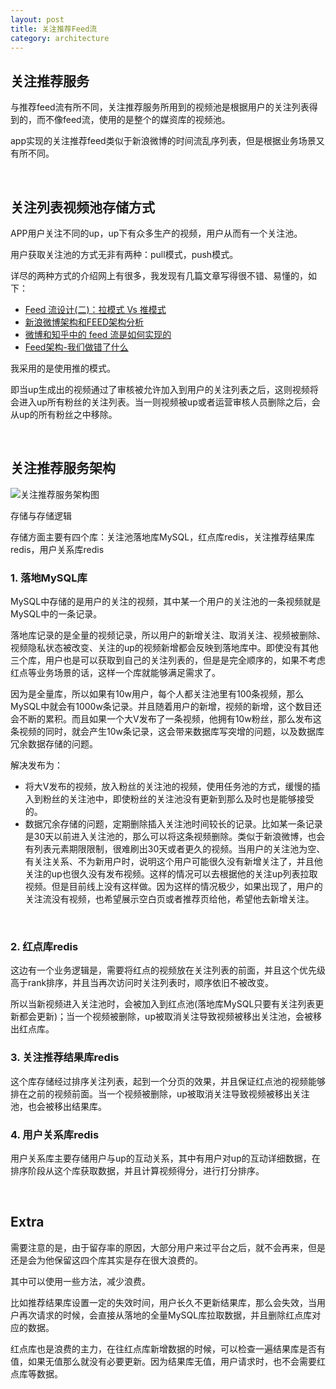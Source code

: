 ```yaml
---
layout: post
title: 关注推荐Feed流
category: architecture
---
```


## 关注推荐服务

与推荐feed流有所不同，关注推荐服务所用到的视频池是根据用户的关注列表得到的，而不像feed流，使用的是整个的媒资库的视频池。

app实现的关注推荐feed类似于新浪微博的时间流乱序列表，但是根据业务场景又有所不同。

<br>

## 关注列表视频池存储方式

APP用户关注不同的up，up下有众多生产的视频，用户从而有一个关注池。

用户获取关注池的方式无非有两种：pull模式，push模式。

详尽的两种方式的介绍网上有很多，我发现有几篇文章写得很不错、易懂的，如下：

- [Feed 流设计(二)：拉模式 Vs 推模式](http://mednoter.com/design-of-feed-part-two.html)
- [新浪微博架构和FEED架构分析](http://blog.sina.com.cn/s/blog_53b95aec0100ujim.html)
- [微博和知乎中的 feed 流是如何实现的](https://www.zhihu.com/question/19645686)
- [Feed架构-我们做错了什么](https://timyang.net/architecture/feed-data-arch-cons/)

我采用的是使用推的模式。

即当up生成出的视频通过了审核被允许加入到用户的关注列表之后，这则视频将会进入up所有粉丝的关注列表。当一则视频被up或者运营审核人员删除之后，会从up的所有粉丝之中移除。

<br>

## 关注推荐服务架构

![关注推荐服务架构图](http://cdn.mycdnsite.com/blog-src/2019-02-10-recommend-follow-server.png)

存储与存储逻辑

存储方面主要有四个库：关注池落地库MySQL，红点库redis，关注推荐结果库redis，用户关系库redis

### 1. 落地MySQL库

MySQL中存储的是用户的关注的视频，其中某一个用户的关注池的一条视频就是MySQL中的一条记录。

落地库记录的是全量的视频记录，所以用户的新增关注、取消关注、视频被删除、视频隐私状态被改变、关注的up的视频新增都会反映到落地库中。即使没有其他三个库，用户也是可以获取到自己的关注列表的，但是是完全顺序的，如果不考虑红点等业务场景的话，这样一个库就能够满足需求了。

因为是全量库，所以如果有10w用户，每个人都关注池里有100条视频，那么MySQL中就会有1000w条记录。并且随着用户的新增，视频的新增，这个数目还会不断的累积。而且如果一个大V发布了一条视频，他拥有10w粉丝，那么发布这条视频的同时，就会产生10w条记录，这会带来数据库写突增的问题，以及数据库冗余数据存储的问题。

解决发布为：
- 将大V发布的视频，放入粉丝的关注池的视频，使用任务池的方式，缓慢的插入到粉丝的关注池中，即使粉丝的关注池没有更新到那么及时也是能够接受的。
- 数据冗余存储的问题，定期删除插入关注池时间较长的记录。比如某一条记录是30天以前进入关注池的，那么可以将这条视频删除。类似于新浪微博，也会有列表元素期限限制，很难刷出30天或者更久的视频。当用户的关注池为空、有关注关系、不为新用户时，说明这个用户可能很久没有新增关注了，并且他关注的up也很久没有发布视频。这样的情况可以去根据他的关注up列表拉取视频。但是目前线上没有这样做。因为这样的情况极少，如果出现了，用户的关注流没有视频，也希望展示空白页或者推荐页给他，希望他去新增关注。

<br>

### 2. 红点库redis

这边有一个业务逻辑是，需要将红点的视频放在关注列表的前面，并且这个优先级高于rank排序，并且当再次访问时关注列表时，顺序依旧不被改变。

所以当新视频进入关注池时，会被加入到红点池(落地库MySQL只要有关注列表更新都会更新)；当一个视频被删除，up被取消关注导致视频被移出关注池，会被移出红点库。

### 3. 关注推荐结果库redis

这个库存储经过排序关注列表，起到一个分页的效果，并且保证红点池的视频能够排在之前的视频前面。当一个视频被删除，up被取消关注导致视频被移出关注池，也会被移出结果库。

### 4. 用户关系库redis

用户关系库主要存储用户与up的互动关系，其中有用户对up的互动详细数据，在排序阶段从这个库获取数据，并且计算视频得分，进行打分排序。

<br>

## Extra

需要注意的是，由于留存率的原因，大部分用户来过平台之后，就不会再来，但是还是会为他保留这四个库其实是存在很大浪费的。

其中可以使用一些方法，减少浪费。

比如推荐结果库设置一定的失效时间，用户长久不更新结果库，那么会失效，当用户再次请求的时候，会直接从落地的全量MySQL库拉取数据，并且删除红点库对应的数据。

红点库也是浪费的主力，在往红点库新增数据的时候，可以检查一遍结果库是否有值，如果无值那么就没有必要更新。因为结果库无值，用户请求时，也不会需要红点库等数据。
